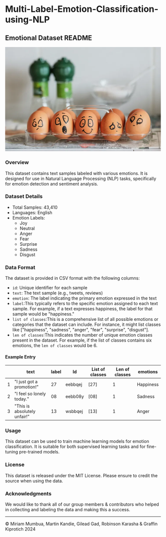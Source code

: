 # Multi-Label-Emotion-Classification-using-NLP

## Emotional Dataset README
![Local Image](./emotionimage.png)
### Overview
This dataset contains text samples labeled with various emotions. It is designed for use in Natural Language Processing (NLP) tasks, specifically for emotion detection and sentiment analysis.

### Dataset Details
- Total Samples: 43,410
- Languages: English
- Emotion Labels: 
  - Joy
  - Neutral
  - Anger
  - Fear
  - Surprise
  - Sadness
  - Disgust

### Data Format
The dataset is provided in CSV format with the following columns:
- `id`: Unique identifier for each sample
- `text`: The text sample (e.g., tweets, reviews)
- `emotion`: The label indicating the primary emotion expressed in the text
- `label`:This typically refers to the specific emotion assigned to each text sample. For example, if a text expresses happiness, the label for that sample would be "happiness."
- `list of classes`:This is a comprehensive list of all possible emotions or categories that the dataset can include. For instance, it might list classes like ["happiness", "sadness", "anger", "fear", "surprise", "disgust"].
- `len of classes`:This indicates the number of unique emotion classes present in the dataset. For example, if the list of classes contains six emotions, the `len of classes` would be 6.

#### Example Entry
|    | text                         |label |    Id   | List of classes |Len of classes| emotions  |
|----|------------------------------|------|---------|-----------------|--------------|-----------|
| 1  | "I just got a promotion!"    |  27  | eebbqej |      [27]       |       1      |  Happiness|
| 2  | "I feel so lonely today."    |  08  | eebb08y |      [08]       |       1      |  Sadness  |
| 3  | "This is absolutely unfair!" |  13  | wsbbqej |      [13]       |       1      |  Anger    |

### Usage
This dataset can be used to train machine learning models for emotion classification. It is suitable for both supervised learning tasks and for fine-tuning pre-trained models.

### License
This dataset is released under the MIT License. Please ensure to credit the source when using the data.

### Acknowledgments
We would like to thank all of our group members & contributors who helped in collecting and labeling the data and making this a success.

---

© Miriam Mumbua, Martin Kandie, Gilead Gad, Robinson Karasha & Graffin Kiprotich 2024

